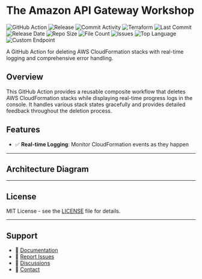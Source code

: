 # The Amazon API Gateway Workshop

![GitHub Action](https://img.shields.io/badge/GitHub-Action-blue?logo=github)&nbsp;![Release](https://github.com/subhamay-bhattacharyya/4308-api-gateway-tf/actions/workflows/release.yaml/badge.svg)&nbsp;![Commit Activity](https://img.shields.io/github/commit-activity/t/subhamay-bhattacharyya/4308-api-gateway-tf)&nbsp;![Terraform](https://img.shields.io/badge/AWS-Terraform-orange?logo=amazonaws)&nbsp;![Last Commit](https://img.shields.io/github/last-commit/subhamay-bhattacharyya/4308-api-gateway-tf)&nbsp;![Release Date](https://img.shields.io/github/release-date/subhamay-bhattacharyya/4308-api-gateway-tf)&nbsp;![Repo Size](https://img.shields.io/github/repo-size/subhamay-bhattacharyya/4308-api-gateway-tf)&nbsp;![File Count](https://img.shields.io/github/directory-file-count/subhamay-bhattacharyya/4308-api-gateway-tf)&nbsp;![Issues](https://img.shields.io/github/issues/subhamay-bhattacharyya/4308-api-gateway-tf)&nbsp;![Top Language](https://img.shields.io/github/languages/top/subhamay-bhattacharyya/4308-api-gateway-tf)&nbsp;![Custom Endpoint](https://img.shields.io/endpoint?url=https://gist.githubusercontent.com/bsubhamay/a353d1ea692320b9b2b73ae48faaaece/raw/4308-api-gateway-tf.json?)


A GitHub Action for deleting AWS CloudFormation stacks with real-time logging and comprehensive error handling.

## Overview

This GitHub Action provides a reusable composite workflow that deletes AWS CloudFormation stacks while displaying real-time progress logs in the console. It handles various stack states gracefully and provides detailed feedback throughout the deletion process.

## Features

- ✅ **Real-time Logging**: Monitor CloudFormation events as they happen

---

## Architecture Diagram


---

## License

MIT License - see the [LICENSE](LICENSE) file for details.

---

## Support

- 📖 [Documentation](https://github.com/subhamay-bhattacharyya/4308-api-gateway-tf/wiki)
- 🐛 [Report Issues](https://github.com/subhamay-bhattacharyya/4308-api-gateway-tf/issues)
- 💬 [Discussions](https://github.com/subhamay-bhattacharyya/4308-api-gateway-tf/discussions)
- 📧 [Contact](mailto:support@subhamay.aws@gmail.com)